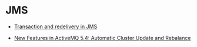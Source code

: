 # JMS

* [Transaction and redelivery in JMS](https://www.javaworld.com/article/2074123/java-web-development/transaction-and-redelivery-in-jms.html)

* [New Features in ActiveMQ 5.4: Automatic Cluster Update and Rebalance](https://bsnyderblog.blogspot.com/2010/10/new-features-in-activemq-54-automatic.html)